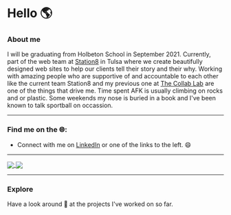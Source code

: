 # Hello :earth_americas:

<!--
**veeteeran/veeteeran** is a ✨ _special_ ✨ repository because its `README.md` (this file) appears on your GitHub profile.

Here are some ideas to get you started:

- 🔭 I’m currently working on ...
- 🌱 I’m currently learning ...
- 👯 I’m looking to collaborate on ...
- 🤔 I’m looking for help with ...
- 💬 Ask me about ...
- 📫 How to reach me: ...
- 😄 Pronouns: ...
- ⚡ Fun fact: ...
-->
### About me
I will be graduating from Holbeton School in September 2021. Currently, part of the web team at [Station8](https://station8branding.com/) in Tulsa where we create beautifully designed web sites to help our clients tell their story and their why. Working with amazing people who are supportive of and accountable to each other like the current team Station8 and my previous one at [The Collab Lab](https://the-collab-lab.codes/who-we-are/) are one of the things that drive me. Time spent AFK is usually climbing on rocks and or plastic. Some weekends my nose is buried in a book and I've been known to talk sportball on occassion.

---
### Find me on the :globe_with_meridians::
* Connect with me on [LinkedIn](https://www.linkedin.com/in/viet-t/)
or one of the links to the left. 😄

---
<a href="https://github.com/veeteeran">
  <img align="center" src="https://github-readme-stats.vercel.app/api/top-langs/?username=veeteeran&theme=tokyonight" />
</a>
<a href="https://github.com/veeteeran">
  <img align="center" src="https://github-readme-stats.vercel.app/api?username=veeteeran&show_icons=true&theme=tokyonight&hide=stars,issues" />
</a>

---
### Explore
Have a look around :eyes: at the projects I've worked on so far.
